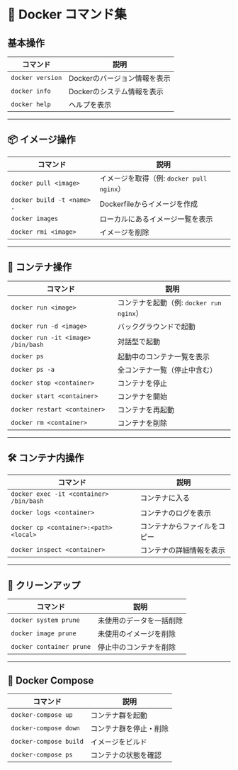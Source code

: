 # 🐳 Docker コマンド集

## 基本操作

| コマンド         | 説明                         |
| ---------------- | ---------------------------- |
| `docker version` | Dockerのバージョン情報を表示 |
| `docker info`    | Dockerのシステム情報を表示   |
| `docker help`    | ヘルプを表示                 |

---

## 📦 イメージ操作

| コマンド                   | 説明                                      |
| -------------------------- | ----------------------------------------- |
| `docker pull <image>`      | イメージを取得（例: `docker pull nginx`） |
| `docker build -t <name> .` | Dockerfileからイメージを作成              |
| `docker images`            | ローカルにあるイメージ一覧を表示          |
| `docker rmi <image>`       | イメージを削除                            |

---

## 🚀 コンテナ操作

| コマンド                           | 説明                                     |
| ---------------------------------- | ---------------------------------------- |
| `docker run <image>`               | コンテナを起動（例: `docker run nginx`） |
| `docker run -d <image>`            | バックグラウンドで起動                   |
| `docker run -it <image> /bin/bash` | 対話型で起動                             |
| `docker ps`                        | 起動中のコンテナ一覧を表示               |
| `docker ps -a`                     | 全コンテナ一覧（停止中含む）             |
| `docker stop <container>`          | コンテナを停止                           |
| `docker start <container>`         | コンテナを開始                           |
| `docker restart <container>`       | コンテナを再起動                         |
| `docker rm <container>`            | コンテナを削除                           |

---

## 🛠 コンテナ内操作

| コマンド                                | 説明                         |
| --------------------------------------- | ---------------------------- |
| `docker exec -it <container> /bin/bash` | コンテナに入る               |
| `docker logs <container>`               | コンテナのログを表示         |
| `docker cp <container>:<path> <local>`  | コンテナからファイルをコピー |
| `docker inspect <container>`            | コンテナの詳細情報を表示     |

---

## 🧹 クリーンアップ

| コマンド                 | 説明                     |
| ------------------------ | ------------------------ |
| `docker system prune`    | 未使用のデータを一括削除 |
| `docker image prune`     | 未使用のイメージを削除   |
| `docker container prune` | 停止中のコンテナを削除   |

---

## 🧱 Docker Compose

| コマンド               | 説明                   |
| ---------------------- | ---------------------- |
| `docker-compose up`    | コンテナ群を起動       |
| `docker-compose down`  | コンテナ群を停止・削除 |
| `docker-compose build` | イメージをビルド       |
| `docker-compose ps`    | コンテナの状態を確認   |

